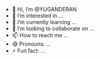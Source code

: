 - 👋 Hi, I’m @YUGANDERAN
- 👀 I’m interested in ...
- 🌱 I’m currently learning ...
- 💞️ I’m looking to collaborate on ...
- 📫 How to reach me ...
- 😄 Pronouns: ...
- ⚡ Fun fact: ...

<!---
YUGANDERAN/YUGANDERAN is a ✨ special ✨ repository because its `README.md` (this file) appears on your GitHub profile.
You can click the Preview link to take a look at your changes.
--->

